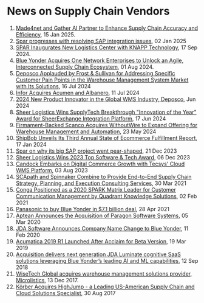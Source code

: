 # News on Supply Chain Vendors

1. [Made4net and Gather AI Partner to Enhance Supply Chain Accuracy and Efficiency](https://www.prnewswire.com/news-releases/made4net-and-gather-ai-partner-to-enhance-supply-chain-accuracy-and-efficiency-302352278.html), 15 Jan 2025.
1. [Spar progresses with resolving SAP integration issues](https://www.itweb.co.za/article/spar-progresses-with-resolving-sap-integration-issues/KBpdg7pm2zKMLEew), 02 Jan 2025
1. [SPAR Inaugurates New Logistics Center with KNAPP Technology](https://www.knapp.com/en/spar-inaugurates-new-logistics-center-with-knapp-technology/), 17 Sep 2024.
1. [Blue Yonder Acquires One Network Enterprises to Unlock an Agile, Interconnected Supply Chain Ecosystem](https://media.blueyonder.com/blue-yonder-acquires-one-network-enterprises-to-unlock-an-agile-interconnected-supply-chain-ecosystem/), 01 Aug 2024.
1. [Deposco Applauded by Frost & Sullivan for Addressing Specific Customer Pain Points in the Warehouse Management System Market with Its Solutions](https://www.prnewswire.com/in/news-releases/deposco-applauded-by-frost--sullivan-for-addressing-specific-customer-pain-points-in-the-warehouse-management-system-market-with-its-solutions-302197535.html), 16 Jul 2024
1. [Infor Acquires Acumen and Albanero](https://www.prnewswire.com/news-releases/infor-acquires-acumen-and-albanero-302194742.html), 11 Jul 2024
1. [2024 New Product Innovator in the Global WMS Industry, Deposco](https://www.frost.com/wp-content/uploads/2024/06/Deposco-Final-Award-Write-up.pdf), Jun 2024
1. [Sheer Logistics Wins SupplyTech Breakthrough "Innovation of the Year" Award for SheerExchange Integration Platform](https://www.prnewswire.com/news-releases/sheer-logistics-wins-supplytech-breakthrough-innovation-of-the-year-award-for-sheerexchange-integration-platform-302173407.html), 17 Jun 2024
1. [Firmament-Backed Scanco Acquires WithoutWire to Expand Offering for Warehouse Management and Automation](https://www.prnewswire.com/news-releases/firmament-backed-scanco-acquires-withoutwire-to-expand-offering-for-warehouse-management-and-automation-302153327.html), 23 May 2024
1. [ShipBob Unveils Its Third Annual State of Ecommerce Fulfillment Report](https://www.prnewswire.com/news-releases/shipbob-unveils-its-third-annual-state-of-ecommerce-fulfillment-report-302036735.html), 17 Jan 2024
1. [Spar on why its big SAP project went pear-shaped](https://techcentral.co.za/spar-big-sap-project-went-pear-shaped/237191/), 21 Dec 2023
1. [Sheer Logistics Wins 2023 Top Software & Tech Award](https://www.prnewswire.com/news-releases/sheer-logistics-wins-2023-top-software--tech-award-302006662.html), 06 Dec 2023
1. [Candock Embarks on Digital Commerce Growth with Tecsys' Cloud WMS Platform](https://www.prnewswire.com/news-releases/candock-embarks-on-digital-commerce-growth-with-tecsys-cloud-wms-platform-301892383.html), 03 Aug 2023
1. [SCApath and Spinnaker Combine to Provide End-to-End Supply Chain Strategy, Planning, and Execution Consulting Services](https://www.prnewswire.com/news-releases/scapath-and-spinnaker-combine-to-provide-end-to-end-supply-chain-strategy-planning-and-execution-consulting-services-301258932.html), 30 Mar 2021
1. [Conga Positioned as a 2020 SPARK Matrix Leader for Customer Communication Management by Quadrant Knowledge Solutions](https://www.prnewswire.com/news-releases/conga-positioned-as-a-2020-spark-matrix-leader-for-customer-communication-management-by-quadrant-knowledge-solutions-301219915.html), 02 Feb 2021
1. [Panasonic to buy Blue Yonder in $7.1 billion deal](https://www.techtarget.com/searchenterpriseai/news/252499950/Panasonic-to-buy-Blue-Yonder-in-71-billion-deal), 28 Apr 2021
1. [Aptean Announces the Acquisition of Paragon Software Systems](https://www.aptean.com/nl-NL/insights/press-release/aptean-announces-the-acquisition-of-paragon-software-systems), 05 Mar 2020
1. [JDA Software Announces Company Name Change to Blue Yonder](https://media.blueyonder.com/jda-software-announces-company-name-change-to-blue-yonder/), 11 Feb 2020
1. [Acumatica 2019 R1 Launched After Acclaim for Beta Version](https://www.prnewswire.com/news-releases/acumatica-2019-r1-launched-after-acclaim-for-beta-version-300814463.html), 19 Mar 2019
1. [Acquisition delivers next generation JDA Luminate cognitive SaaS solutions leveraging Blue Yonder’s leading AI and ML capabilities](https://media.blueyonder.com/jda-completes-acquisition-of-blue-yonder/), 12 Sep 2018
1. [WiseTech Global acquires warehouse management solutions provider, Microlistics](https://www.wisetechglobal.com/news/wisetech-global-acquires-warehouse-management-solutions-provider-microlistics/), 13 Dec 2017.
1. [Körber Acquires HighJump - a Leading US-American Supply Chain and Cloud Solutions Specialist](https://www.prnewswire.com/news-releases/korber-acquires-highjump---a-leading-us-american-supply-chain-and-cloud-solutions-specialist-642244393.html), 30 Aug 2017
